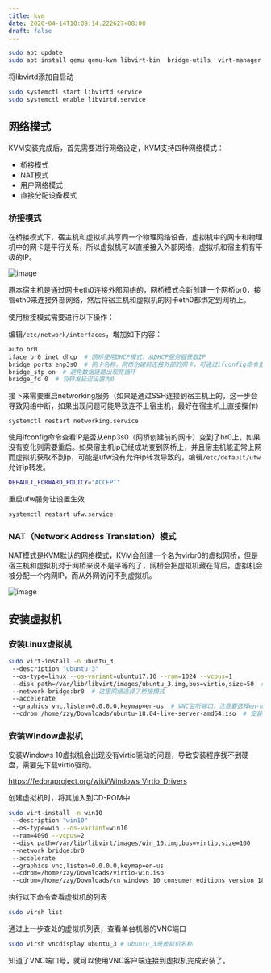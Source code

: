 ```yaml
---
title: kvm
date: 2020-04-14T10:09:14.222627+08:00
draft: false
---
```


```bash
sudo apt update
sudo apt install qemu qemu-kvm libvirt-bin  bridge-utils  virt-manager
```

将libvirtd添加自启动

```bash
sudo systemctl start libvirtd.service
sudo systemctl enable libvirtd.service
```

## 网络模式

KVM安装完成后，首先需要进行网络设定，KVM支持四种网络模式：

- 桥接模式
- NAT模式
- 用户网络模式
- 直接分配设备模式

### 桥接模式

在桥接模式下，宿主机和虚拟机共享同一个物理网络设备，虚拟机中的网卡和物理机中的网卡是平行关系，所以虚拟机可以直接接入外部网络，虚拟机和宿主机有平级的IP。

![image](https://segmentfault.com/img/bVbcRiY?w=962&h=527)

原本宿主机是通过网卡eth0连接外部网络的，网桥模式会新创建一个网桥br0，接管eth0来连接外部网络，然后将宿主机和虚拟机的网卡eth0都绑定到网桥上。

使用桥接模式需要进行以下操作：

编辑`/etc/network/interfaces`，增加如下内容：

``` bash
auto br0
iface br0 inet dhcp  # 网桥使用DHCP模式，从DHCP服务器获取IP
bridge_ports enp3s0  # 网卡名称，网桥创建前连接外部的网卡，可通过ifconfig命令查看，有IP地址的就是
bridge_stp on  # 避免数据链路出现死循环
bridge_fd 0  # 将转发延迟设置为0
```

接下来需要重启networking服务（如果是通过SSH连接到宿主机上的，这一步会导致网络中断，如果出现问题可能导致连不上宿主机，最好在宿主机上直接操作）

```
systemctl restart networking.service
```

使用ifconfig命令查看IP是否从enp3s0（网桥创建前的网卡）变到了br0上，如果没有变化则需要重启。如果宿主机ip已经成功变到网桥上，并且宿主机能正常上网而虚拟机获取不到ip，可能是ufw没有允许ip转发导致的，编辑`/etc/default/ufw`允许ip转发。

```bash
DEFAULT_FORWARD_POLICY="ACCEPT"
```

重启ufw服务让设置生效

```bash
systemctl restart ufw.service
```

### NAT（Network Address Translation）模式

NAT模式是KVM默认的网络模式，KVM会创建一个名为virbr0的虚拟网桥，但是宿主机和虚拟机对于网桥来说不是平等的了，网桥会把虚拟机藏在背后，虚拟机会被分配一个内网IP，而从外网访问不到虚拟机。

![image](https://segmentfault.com/img/bVbcRjf?w=962&h=508)

## 安装虚拟机

### 安装Linux虚拟机

``` bash
sudo virt-install -n ubuntu_3
 --description "ubuntu_3"
 --os-type=linux --os-variant=ubuntu17.10 --ram=1024 --vcpus=1 
 --disk path=/var/lib/libvirt/images/ubuntu_3.img,bus=virtio,size=50  # 磁盘位置，大小50G
 --network bridge:br0  # 这里网络选择了桥接模式
 --accelerate
 --graphics vnc,listen=0.0.0.0,keymap=en-us  # VNC监听端口，注意要选择en-us作为key-map，否则键位布局可能会乱
 --cdrom /home/zzy/Downloads/ubuntu-18.04-live-server-amd64.iso  # 安装ISO路径
```

### 安装Window虚拟机

安装Windows 10虚拟机会出现没有virtio驱动的问题，导致安装程序找不到硬盘，需要先下载virtio驱动。

https://fedoraproject.org/wiki/Windows_Virtio_Drivers

创建虚拟机时，将其加入到CD-ROM中

```bash
sudo virt-install -n win10
 --description "win10"
 --os-type=win --os-variant=win10
 --ram=4096 --vcpus=2
 --disk path=/var/lib/libvirt/images/win_10.img,bus=virtio,size=100
 --network bridge:br0
 --accelerate
 --graphics vnc,listen=0.0.0.0,keymap=en-us
 --cdrom=/home/zzy/Downloads/virtio-win.iso
 --cdrom=/home/zzy/Downloads/cn_windows_10_consumer_editions_version_1803_updated_march_2018_x64_dvd_12063766.iso
```

执行以下命令查看虚拟机的列表

```bash
sudo virsh list
```

通过上一步查处的虚拟机列表，查看单台机器的VNC端口

```bash
sudo virsh vncdisplay ubuntu_3 # ubuntu_3是虚拟机名称
```

知道了VNC端口号，就可以使用VNC客户端连接到虚拟机完成安装了。

